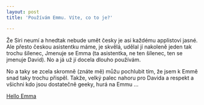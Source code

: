 ```yaml
---
layout: post
title: 'Používám Emmu. Víte, co to je?'

---
```

Že Siri neumí a hnedtak nebude umět česky je asi každému applistovi jasné. Ale přesto českou asistentku máme, je skvělá, udělal jí nakoleně jeden tak trochu šílenec, Jmenuje se Emma (ta asistentka, ne ten šílenec, ten se jmenuje David). No a já už jí docela dlouho používám. 

No a taky se zcela skromně (znáte mě) můžu pochlubit tím, že jsem k Emmě snad taky trochu přispěl. Takže, velký palec nahoru pro Davida a respekt a všichni kdo jsou dostatečně geeky, hurá na Emmu ...

[Hello Emma](https://www.helloemma.cz) 
